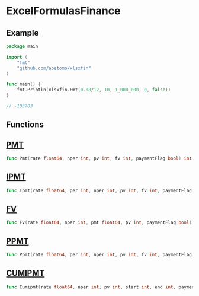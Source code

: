 # ExcelFormulasFinance

## Example

```go
package main

import (
	"fmt"
	"github.com/abetomo/xlsxfin"
)

func main() {
	fmt.Println(xlsxfin.Pmt(0.08/12, 10, 1_000_000, 0, false))
}

// -103703
```

## Functions

## [PMT](https://support.microsoft.com/en-us/office/pmt-function-0214da64-9a63-4996-bc20-214433fa6441)

```go
func Pmt(rate float64, nper int, pv int, fv int, paymentFlag bool) int
```

## [IPMT](https://support.microsoft.com/en-us/office/ipmt-function-5cce0ad6-8402-4a41-8d29-61a0b054cb6f)

```go
func Ipmt(rate float64, per int, nper int, pv int, fv int, paymentFlag bool) int
```

## [FV](https://support.microsoft.com/en-us/office/fv-function-2eef9f44-a084-4c61-bdd8-4fe4bb1b71b3)

```go
func Fv(rate float64, nper int, pmt float64, pv int, paymentFlag bool) int
```

## [PPMT](https://support.microsoft.com/en-us/office/ppmt-function-c370d9e3-7749-4ca4-beea-b06c6ac95e1b)

```go
func Ppmt(rate float64, per int, nper int, pv int, fv int, paymentFlag bool) int
```

## [CUMIPMT](https://support.microsoft.com/en-us/office/cumipmt-function-61067bb0-9016-427d-b95b-1a752af0e606)

```go
func Cumipmt(rate float64, nper int, pv int, start int, end int, paymentFlag bool) int
```

